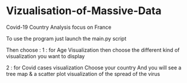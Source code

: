 # Vizualisation-of-Massive-Data

Covid-19 Country Analysis focus on France

To use the program just launch the main.py script

Then choose :
  1 : for Age Visualization
    then choose the different kind of visualization you want to display
    
  2 : for Covid cases visualization
    Choose your country
      And you will see a tree map & a scatter plot visualization of the spread of the virus
  
 

